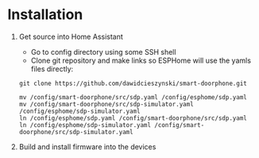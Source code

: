 # Installation

1. Get source into Home Assistant
    - Go to config directory using some SSH shell
    - Clone git repository and make links so ESPHome will use the yamls files directly:
    ```
    git clone https://github.com/dawidcieszynski/smart-doorphone.git

    mv /config/smart-doorphone/src/sdp.yaml /config/esphome/sdp.yaml
    mv /config/smart-doorphone/src/sdp-simulator.yaml /config/esphome/sdp-simulator.yaml
    ln /config/esphome/sdp.yaml /config/smart-doorphone/src/sdp.yaml
    ln /config/esphome/sdp-simulator.yaml /config/smart-doorphone/src/sdp-simulator.yaml
    
    ```
   
2. Build and install firmware into the devices